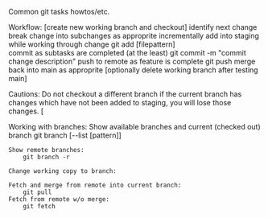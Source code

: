 Common git tasks howtos/etc.

Workflow:
	[create new working branch and checkout]
	identify next change
	break change into subchanges as approprite
	incrementally add into staging while working through change
		git add	[filepattern]	
	commit as subtasks are completed (at the least)
		git commit -m "commit change description" 
	push to remote as feature is complete
		git push
	merge back into main as approprite
	[optionally delete working branch after testing main]

Cautions:
	Do not checkout a different branch if the current branch has changes
	which have not been added to staging, you will lose those changes.
	[
	
Working with branches:
	Show available branches and current (checked out) branch
		git branch [--list [pattern]]

	Show remote branches:
		git branch -r

	Change working copy to branch:

	Fetch and merge from remote into current branch:
		git pull
	Fetch from remote w/o merge:
		git fetch
	
